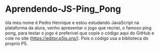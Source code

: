 # Aprendendo-JS-Ping_Pong

óla meu nome é Pedro Henrique e estou estudando JavaScript na plataforma da alura, venho apresentar o jogo que recriei, o famoso ping pong, para testar o jogo é preferivel que copie o código aqui do GitHub e cole no site (https://editor.p5js.org/). Pois o código usa a biblioteca do proprio P5.
